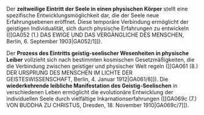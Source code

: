 
Der **zeitweilige Eintritt der Seele in einen physischen Körper** stellt eine spezifische Entwicklungsmöglichkeit dar, die der Seele neue Erfahrungsebenen eröffnet. Diese temporäre Verbindung ermöglicht der geistigen Individualität, sich durch physische Erfahrungen zu entwickeln ([[GA052 (1.) DAS EWIGE UND DAS VERGÄNGLICHE DES MENSCHEN, Berlin, 6. September 1903|GA052/1]]).

Der **Prozess des Eintritts geistig-seelischer Wesenheiten in physische Leiber** vollzieht sich nach bestimmten kosmischen Gesetzmäßigkeiten, die die Verbindung zwischen geistiger und physischer Welt regeln ([[GA061 (8.) DER URSPRUNG DES MENSCHEN IM LICHTE DER GEISTESWISSENSCHAFT, Berlin, 4. Januar 1912|GA061/8]]). Die **wiederkehrende leibliche Manifestation des Geistig-Seelischen** in verschiedenen Leben ermöglicht die evolutionäre Entwicklung der individuellen Seele durch vielfältige Inkarnationserfahrungen ([[GA069c (7.) VON BUDDHA ZU CHRISTUS, Dresden, 18. November 1910|GA069c/7]]).
